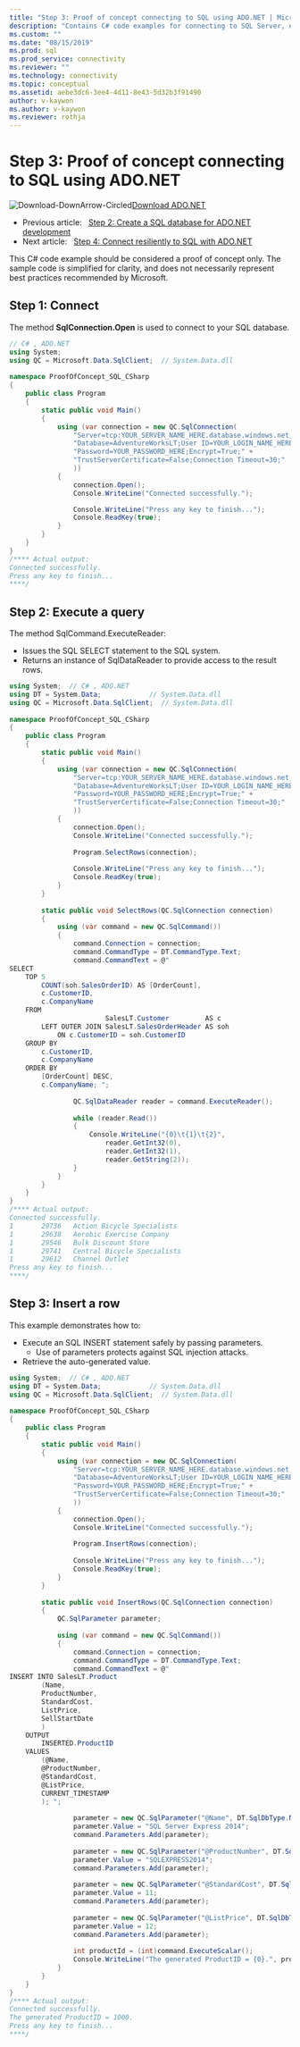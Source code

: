 ```yaml
---
title: "Step 3: Proof of concept connecting to SQL using ADO.NET | Microsoft Docs"
description: "Contains C# code examples for connecting to SQL Server, executing a query and inserting a row."
ms.custom: ""
ms.date: "08/15/2019"
ms.prod: sql
ms.prod_service: connectivity
ms.reviewer: ""
ms.technology: connectivity
ms.topic: conceptual
ms.assetid: aebe3dc6-3ee4-4d11-8e43-5d32b3f91490
author: v-kaywon
ms.author: v-kaywon
ms.reviewer: rothja
---
```

# Step 3: Proof of concept connecting to SQL using ADO.NET

![Download-DownArrow-Circled](../../ssdt/media/download.png)[Download ADO.NET](../sql-connection-libraries.md#anchor-20-drivers-relational-access)

- Previous article:&nbsp;&nbsp;&nbsp;[Step 2: Create a SQL database for ADO.NET development](step-2-create-sql-database-ado-net-development.md)  
- Next article:&nbsp;&nbsp;&nbsp;[Step 4: Connect resiliently to SQL with ADO.NET](step-4-connect-resiliently-sql-ado-net.md)  

  
This C# code example should be considered a proof of concept only. The sample code is simplified for clarity, and does not necessarily represent best practices recommended by Microsoft.  
  
## Step 1: Connect
  
The method **SqlConnection.Open** is used to connect to your SQL database.  


```csharp
// C# , ADO.NET  
using System;
using QC = Microsoft.Data.SqlClient;  // System.Data.dll  
  
namespace ProofOfConcept_SQL_CSharp  
{  
	public class Program  
	{  
		static public void Main()  
		{  
			using (var connection = new QC.SqlConnection(  
				"Server=tcp:YOUR_SERVER_NAME_HERE.database.windows.net,1433;" +
				"Database=AdventureWorksLT;User ID=YOUR_LOGIN_NAME_HERE;" +
				"Password=YOUR_PASSWORD_HERE;Encrypt=True;" +
				"TrustServerCertificate=False;Connection Timeout=30;"  
				))  
			{  
				connection.Open();  
				Console.WriteLine("Connected successfully.");  

				Console.WriteLine("Press any key to finish...");  
				Console.ReadKey(true);  
			}  
		}  
	}  
}  
/**** Actual output:  
Connected successfully.  
Press any key to finish...  
****/  
```  


## Step 2: Execute a query  
  
The method SqlCommand.ExecuteReader:  
  
- Issues the SQL SELECT statement to the SQL system.  
- Returns an instance of SqlDataReader to provide access to the result rows.  
  
  
  
```csharp
using System;  // C# , ADO.NET  
using DT = System.Data;            // System.Data.dll  
using QC = Microsoft.Data.SqlClient;  // System.Data.dll  
  
namespace ProofOfConcept_SQL_CSharp  
{  
	public class Program  
	{  
		static public void Main()  
		{  
			using (var connection = new QC.SqlConnection(  
				"Server=tcp:YOUR_SERVER_NAME_HERE.database.windows.net,1433;" +
				"Database=AdventureWorksLT;User ID=YOUR_LOGIN_NAME_HERE;" +
				"Password=YOUR_PASSWORD_HERE;Encrypt=True;" +
				"TrustServerCertificate=False;Connection Timeout=30;"  
				))  
			{  
				connection.Open();  
				Console.WriteLine("Connected successfully.");  
  
				Program.SelectRows(connection);  
  
				Console.WriteLine("Press any key to finish...");  
				Console.ReadKey(true);  
			}  
		}  
  
		static public void SelectRows(QC.SqlConnection connection)  
		{  
			using (var command = new QC.SqlCommand())  
			{  
				command.Connection = connection;  
				command.CommandType = DT.CommandType.Text;  
				command.CommandText = @"  
SELECT  
	TOP 5  
		COUNT(soh.SalesOrderID) AS [OrderCount],  
		c.CustomerID,  
		c.CompanyName  
	FROM  
						SalesLT.Customer         AS c  
		LEFT OUTER JOIN SalesLT.SalesOrderHeader AS soh  
			ON c.CustomerID = soh.CustomerID  
	GROUP BY  
		c.CustomerID,  
		c.CompanyName  
	ORDER BY  
		[OrderCount] DESC,  
		c.CompanyName; ";  
  
				QC.SqlDataReader reader = command.ExecuteReader();  
  
				while (reader.Read())  
				{  
					Console.WriteLine("{0}\t{1}\t{2}",  
						reader.GetInt32(0),  
						reader.GetInt32(1),  
						reader.GetString(2));  
				}  
			}  
		}  
	}  
}  
/**** Actual output:  
Connected successfully.  
1       29736   Action Bicycle Specialists  
1       29638   Aerobic Exercise Company  
1       29546   Bulk Discount Store  
1       29741   Central Bicycle Specialists  
1       29612   Channel Outlet  
Press any key to finish...  
****/  
```  
  
  
  
## Step 3: Insert a row  
  
  
This example demonstrates how to:  
  
- Execute an SQL INSERT statement safely by passing parameters.  
  - Use of parameters protects against SQL injection attacks.  
- Retrieve the auto-generated value.  
  
  
  
```csharp
using System;  // C# , ADO.NET  
using DT = System.Data;            // System.Data.dll  
using QC = Microsoft.Data.SqlClient;  // System.Data.dll  
  
namespace ProofOfConcept_SQL_CSharp  
{  
	public class Program  
	{  
		static public void Main()  
		{  
			using (var connection = new QC.SqlConnection(  
				"Server=tcp:YOUR_SERVER_NAME_HERE.database.windows.net,1433;" +
				"Database=AdventureWorksLT;User ID=YOUR_LOGIN_NAME_HERE;" +
				"Password=YOUR_PASSWORD_HERE;Encrypt=True;" +
				"TrustServerCertificate=False;Connection Timeout=30;"  
				))  
			{  
				connection.Open();  
				Console.WriteLine("Connected successfully.");  
  
				Program.InsertRows(connection);  
  
				Console.WriteLine("Press any key to finish...");  
				Console.ReadKey(true);  
			}  
		}  
  
		static public void InsertRows(QC.SqlConnection connection)  
		{  
			QC.SqlParameter parameter;  
  
			using (var command = new QC.SqlCommand())  
			{  
				command.Connection = connection;  
				command.CommandType = DT.CommandType.Text;  
				command.CommandText = @"  
INSERT INTO SalesLT.Product  
		(Name,  
		ProductNumber,  
		StandardCost,  
		ListPrice,  
		SellStartDate  
		)  
	OUTPUT  
		INSERTED.ProductID  
	VALUES  
		(@Name,  
		@ProductNumber,  
		@StandardCost,  
		@ListPrice,  
		CURRENT_TIMESTAMP  
		); ";  
  
				parameter = new QC.SqlParameter("@Name", DT.SqlDbType.NVarChar, 50);  
				parameter.Value = "SQL Server Express 2014";  
				command.Parameters.Add(parameter);  
  
				parameter = new QC.SqlParameter("@ProductNumber", DT.SqlDbType.NVarChar, 25);  
				parameter.Value = "SQLEXPRESS2014";  
				command.Parameters.Add(parameter);  
  
				parameter = new QC.SqlParameter("@StandardCost", DT.SqlDbType.Int);  
				parameter.Value = 11;  
				command.Parameters.Add(parameter);  
  
				parameter = new QC.SqlParameter("@ListPrice", DT.SqlDbType.Int);  
				parameter.Value = 12;  
				command.Parameters.Add(parameter);  
  
				int productId = (int)command.ExecuteScalar();  
				Console.WriteLine("The generated ProductID = {0}.", productId);  
			}  
		}  
	}  
}  
/**** Actual output:  
Connected successfully.  
The generated ProductID = 1000.  
Press any key to finish...  
****/  
```

